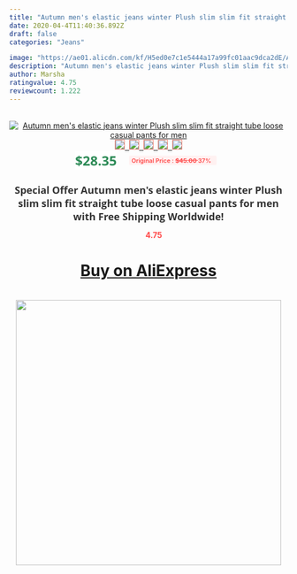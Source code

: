 ```yaml
---
title: "Autumn men's elastic jeans winter Plush slim slim fit straight tube loose casual pants for men"
date: 2020-04-4T11:40:36.892Z
draft: false
categories: "Jeans"

image: "https://ae01.alicdn.com/kf/H5ed0e7c1e5444a17a99fc01aac9dca2dE/Autumn-men-s-elastic-jeans-winter-Plush-slim-slim-fit-straight-tube-loose-casual-pants-for.jpg"
description: "Autumn men's elastic jeans winter Plush slim slim fit straight tube loose casual pants for men"
author: Marsha
ratingvalue: 4.75
reviewcount: 1.222
---
```

<br>
<div style="text-align: center;">
<a href="https://s.click.aliexpress.com/e/_9IUPzj" target="_blank" rel="nofollow noopener noreferrer"><img alt="Autumn men's elastic jeans winter Plush slim slim fit straight tube loose casual pants for men" class="magnifier-image" src="https://ae01.alicdn.com/kf/H5ed0e7c1e5444a17a99fc01aac9dca2dE/Autumn-men-s-elastic-jeans-winter-Plush-slim-slim-fit-straight-tube-loose-casual-pants-for.jpg_640x640.jpg">
<br>
<img style="border:1px solid salmon" src="https://ae01.alicdn.com/kf/H5ed0e7c1e5444a17a99fc01aac9dca2dE/Autumn-men-s-elastic-jeans-winter-Plush-slim-slim-fit-straight-tube-loose-casual-pants-for.jpg_120x120.jpg">&nbsp;&nbsp;<img style="border:1px solid salmon" src="https://ae01.alicdn.com/kf/H79f72a81ba974c97919b274052ba7d8fT/Autumn-men-s-elastic-jeans-winter-Plush-slim-slim-fit-straight-tube-loose-casual-pants-for.jpg_120x120.jpg">&nbsp;&nbsp;<img style="border:1px solid salmon" src="https://ae01.alicdn.com/kf/H61ce62bf0d714d1fbc8c1bdd7e6958cfl/Autumn-men-s-elastic-jeans-winter-Plush-slim-slim-fit-straight-tube-loose-casual-pants-for.jpg_120x120.jpg">&nbsp;&nbsp;<img style="border:1px solid salmon" src="_120x120.jpg">&nbsp;&nbsp;<img style="border:1px solid salmon" src="https://ae01.alicdn.com/kf/H1ae3ee2c22c54eb9ae0b11930ad80a39d/Autumn-men-s-elastic-jeans-winter-Plush-slim-slim-fit-straight-tube-loose-casual-pants-for.jpg_120x120.jpg"></a></div><br0>
<div style="text-align: center;"><span style="background-color: white; border: 0px; box-sizing: border-box; color: seagreen; display: inline-block; font-family: &quot;open sans&quot; , &quot;arial&quot; , &quot;helvetica&quot; , sans-serif , &quot;heiti&quot;; font-size: 24px; font-stretch: inherit; font-weight: 700; line-height: inherit; margin: 0px 10px 0px 0px; padding: 0px; vertical-align: middle;">$28.35 </span>
<span style="background: rgb(255 , 241 , 241); border-radius: 3px; border: 0px; box-sizing: border-box; color: #ff4747; display: inline-block; font-family: inherit; font-size: 12px; font-stretch: inherit; font-style: inherit; font-variant: inherit; font-weight: 600; line-height: inherit; margin: 0px; padding: 2px 5px; transform: scale(0.9); vertical-align: middle;">Original Price : <b style="text-decoration: line-through;">$45.00 </b> 37%&nbsp;&nbsp;</span></div>
<h1 style="color: #333333; display: inline-block; font-family: &quot;open sans&quot; , &quot;arial&quot; , &quot;helvetica&quot; , sans-serif , &quot;heiti&quot;; font-size: 18px; font-stretch: inherit; font-weight: 700; text-align: center;">Special Offer Autumn men's elastic jeans winter Plush slim slim fit straight tube loose casual pants for men with Free Shipping Worldwide!</h1>
<div style="color: #ff4747; text-align: center;">
<img src="https://4.bp.blogspot.com/-M0ZcTcb-5uY/XleCXlxnR4I/AAAAAAAAAEc/OrjgMkXV1oMQFaCRZj5HQwOCBcu3w1FegCPcBGAYYCw/s1600/star.png" style="height: 15px;">&nbsp;<b>4.75</b></div>
<div class="button_cont" align="center"><a class="buynow_a" href="https://s.click.aliexpress.com/e/_9IUPzj" target="_blank" rel="nofollow noopener noreferrer"><H1>Buy on AliExpress</H1></a></div><br>
<div class="separator" style="clear: both; text-align: center;">
<img src="https://lh3.googleusercontent.com/-pTy5HemUv9M/XlePHvY0dAI/AAAAAAAAAE4/0nX5iRUoIWY8eMW9Dpxeirr157OZliDIgCLcBGAsYHQ/s1600/badge.gif" width="480">
</div>
